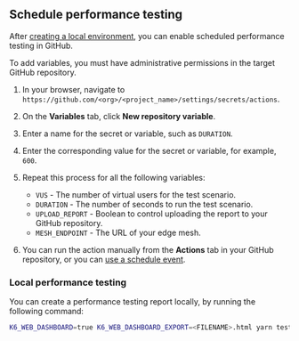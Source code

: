 
## Schedule performance testing

After [creating a local environment](https://developer.adobe.com/graphql-mesh-gateway/mesh/advanced/developer-tools/#create-a-local-environment), you can enable scheduled performance testing in GitHub.

<InlineAlert variant="info" slots="text"/>

To add variables, you must have administrative permissions in the target GitHub repository.

1. In your browser, navigate to `https://github.com/<org>/<project_name>/settings/secrets/actions`.

1. On the **Variables** tab, click **New repository variable**.

1. Enter a name for the secret or variable, such as `DURATION`.

1. Enter the corresponding value for the secret or variable, for example, `600`.

1. Repeat this process for all the following variables:
  
   - `VUS` - The number of virtual users for the test scenario.
   - `DURATION` - The number of seconds to run the test scenario.
   - `UPLOAD_REPORT` - Boolean to control uploading the report to your GitHub repository.
   - `MESH_ENDPOINT` - The URL of your edge mesh.

1. You can run the action manually from the **Actions** tab in your GitHub repository, or you can [use a schedule event](https://docs.github.com/en/actions/writing-workflows/choosing-when-your-workflow-runs/events-that-trigger-workflows#schedule).

### Local performance testing

You can create a performance testing report locally, by running the following command:

```bash
K6_WEB_DASHBOARD=true K6_WEB_DASHBOARD_EXPORT=<FILENAME>.html yarn test:perf
```
